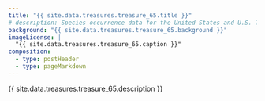 ```yaml
---
title: "{{ site.data.treasures.treasure_65.title }}"
# description: Species occurrence data for the United States and U.S. Territories.
background: "{{ site.data.treasures.treasure_65.background }}"
imageLicense: |
  "{{ site.data.treasures.treasure_65.caption }}"
composition:
  - type: postHeader
  - type: pageMarkdown
---
```


{{ site.data.treasures.treasure_65.description }}